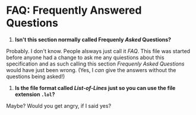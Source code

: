 # FAQ: Frequently Answered Questions

1. __Isn't this section normally called Frequenly _Asked_ Questions?__

Probably. I don't know. People alsways just call it _FAQ_. This file was started before anyone had a change to ask me any quiestions about this specification and as such calling this section _Frequenly Asked Questions_ would have just been wrong. (Yes, I _can_ give the answers without the questions being asked!)

1. __Is the file format called _List-of-Lines_ just so you can use the file extension `.lol`?__

Maybe? Would you get angry, if I said yes?
